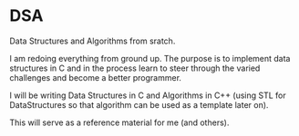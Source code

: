 # DSA

Data Structures and Algorithms from sratch.

I am redoing everything from ground up. The purpose is to implement data structures in C and in the process learn to steer through the varied challenges and become a better programmer. 

I will be writing Data Structures in C and Algorithms in C++ (using STL for DataStructures so that algorithm can be used as a template later on).
 
This will serve as a reference material for me (and others).


